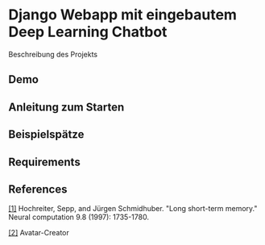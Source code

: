 # Django Webapp mit eingebautem Deep Learning Chatbot
Beschreibung des Projekts

## Demo

## Anleitung zum Starten

## Beispielspätze

## Requirements

## References

[[1]](http://citeseerx.ist.psu.edu/viewdoc/download?doi=10.1.1.676.4320&rep=rep1&type=pdf) Hochreiter, Sepp, and Jürgen Schmidhuber. "Long short-term memory." Neural computation 9.8 (1997): 1735-1780.

[[2]](https://getavataaars.com/) Avatar-Creator
